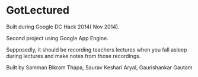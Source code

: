 # GotLectured

Built during Google DC Hack 2014( Nov 2014).

Second project using Google App Engine.

Supposedly, it should be recording teachers lectures when you fall asleep during lectures and make notes from those recordings.

Built by Samman Bikram Thapa, Saurav Keshari Aryal, Gaurishankar Gautam
